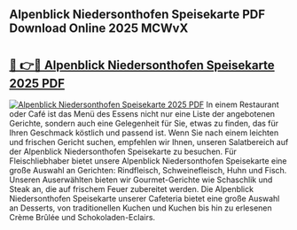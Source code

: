## Alpenblick Niedersonthofen Speisekarte PDF Download Online 2025 MCWvX

# <h2><a href="http://gc91wo.nevu.top/?p=Alpenblick+Niedersonthofen+Speisekarte">🔗 👉🔴 Alpenblick Niedersonthofen Speisekarte 2025 PDF</a></h2>

[![Alpenblick Niedersonthofen Speisekarte 2025 PDF](https://i.imgur.com/dBaPXMq.png)](http://gc91wo.nevu.top/?p=Alpenblick+Niedersonthofen+Speisekarte)
In einem Restaurant oder Café ist das Menü des Essens nicht nur eine Liste der angebotenen Gerichte, sondern auch eine Gelegenheit für Sie, etwas zu finden, das für Ihren Geschmack köstlich und passend ist. Wenn Sie nach einem leichten und frischen Gericht suchen, empfehlen wir Ihnen, unseren Salatbereich auf der Alpenblick Niedersonthofen Speisekarte zu besuchen. Für Fleischliebhaber bietet unsere Alpenblick Niedersonthofen Speisekarte eine große Auswahl an Gerichten: Rindfleisch, Schweinefleisch, Huhn und Fisch. Unseren Auserwählten bieten wir Gourmet-Gerichte wie Schaschlik und Steak an, die auf frischem Feuer zubereitet werden. Die Alpenblick Niedersonthofen Speisekarte unserer Cafeteria bietet eine große Auswahl an Desserts, von traditionellen Kuchen und Kuchen bis hin zu erlesenen Crème Brûlée und Schokoladen-Eclairs.
